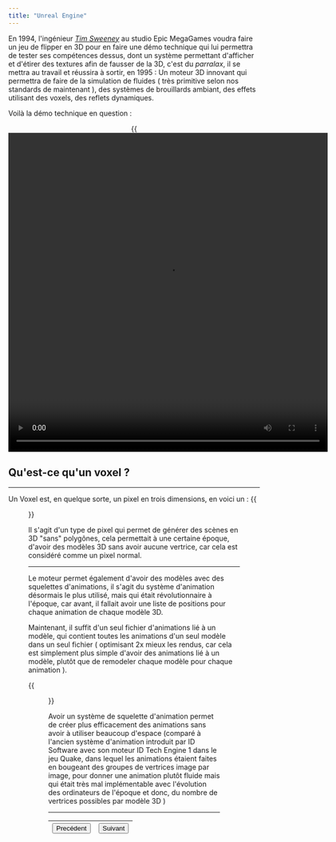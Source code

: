 ```yaml
---
title: "Unreal Engine"
---
```

En 1994, l'ingénieur [_Tim Sweeney_](https://en.wikipedia.org/wiki/Tim_Sweeney) au studio Epic MegaGames voudra faire un jeu de flipper en 3D pour en faire une démo technique qui lui permettra de tester ses compétences dessus, dont un système permettant d'afficher et d'étirer des textures afin de fausser de la 3D, c'est du _*parralax*_, il se mettra au travail et réussira à sortir, en 1995 : Un moteur 3D innovant qui permettra de faire de la simulation de fluides ( très primitive selon nos standards de maintenant ), des systèmes de brouillards ambiant, des effets utilisant des voxels, des reflets dynamiques.

Voilà la démo technique en question :

<div align="center">{{<video src="https://vhascoet-pro.github.io/portfolio-bts.github.io/vids/UE1_flyby_intro.mp4" height="640" width="640" position="center">}}</div>

## Qu'est-ce qu'un voxel ?
***

Un Voxel est, en quelque sorte, un pixel en trois dimensions, en voici un :
{{<figure src="https://vhascoet-pro.github.io/portfolio-bts.github.io/pics/voxel_example.webp" alt="Exemple de Voxel" position="center" style="border-radius: 8px;" caption="Voici un voxel" captionPosition="right" captionStyle="color: black;" height="640" width="480">}}

Il s'agit d'un type de pixel qui permet de générer des scènes en 3D "sans" polygônes, cela permettait à une certaine époque, d'avoir des modèles 3D sans avoir aucune vertrice, car cela est considéré comme un pixel normal.
***
Le moteur permet également d'avoir des modèles avec des squelettes d'animations, il s'agit du système d'animation désormais le plus utilisé, mais qui était révolutionnaire à l'époque, car avant, il fallait avoir une liste de positions pour chaque animation de chaque modèle 3D.

Maintenant, il suffit d'un seul fichier d'animations lié à un modèle, qui contient toutes les animations d'un seul modèle dans un seul fichier  ( optimisant 2x mieux les rendus, car cela est simplement plus simple d'avoir des animations lié à un modèle, plutôt que de remodeler chaque modèle pour chaque animation ).

{{<figure src="https://vhascoet-pro.github.io/portfolio-bts.github.io/pics/skeleton_bodies.webp" alt="Exemple de Voxel" position="center" style="border-radius: 8px;" caption="Voici un squelette sur Unreal" captionPosition="right" captionStyle="color: black;" >}}

Avoir un système de squelette d'animation permet de créer plus efficacement des animations sans avoir à utiliser beaucoup d'espace (comparé à l'ancien système d'animation introduit par ID Software avec son moteur ID Tech Engine 1 dans le jeu Quake, dans lequel les animations étaient faites en bougeant des groupes de vertrices image par image, pour donner une animation plutôt fluide mais qui était très mal implémentable avec l'évolution des ordinateurs de l'époque et donc, du nombre de vertrices possibles par modèle 3D )

***
|<button onclick="window.location.href='https://vhascoet-pro.github.io/portfolio-bts.github.io/vtechno/VTECH3';">Precédent</button>|<button onclick="window.location.href='https://vhascoet-pro.github.io/portfolio-bts.github.io/vtechno/VTECH5';">Suivant</button>|
|-|-|